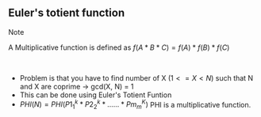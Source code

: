 ## Euler's totient function

> [!NOTE]
> A Multiplicative function is defined as $f(A * B * C) = f(A) * f(B) * f(C)$
<br/>

- Problem is that you have to find number of X $(1 <= X < N)$ such that N and X are coprime -> gcd(X, N) = 1
- This can be done using Euler's Totient Funtion
- $PHI(N) = PHI(P1^k_1 * P2^k_2 * ...... * Pm^K_m)$ PHI is a multiplicative function.
